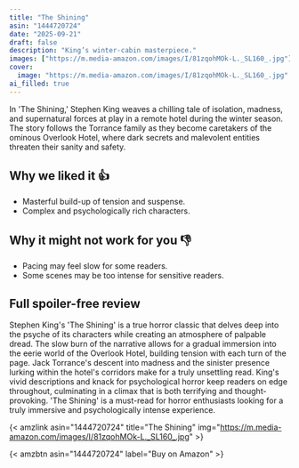 ```yaml
---
title: "The Shining"
asin: "1444720724"
date: "2025-09-21"
draft: false
description: "King’s winter-cabin masterpiece."
images: ["https://m.media-amazon.com/images/I/81zqohMOk-L._SL160_.jpg"]
cover:
  image: "https://m.media-amazon.com/images/I/81zqohMOk-L._SL160_.jpg"
ai_filled: true
---
```


In 'The Shining,' Stephen King weaves a chilling tale of isolation, madness, and
supernatural forces at play in a remote hotel during the winter season. The
story follows the Torrance family as they become caretakers of the ominous
Overlook Hotel, where dark secrets and malevolent entities threaten their sanity
and safety.

## Why we liked it 👍
- Masterful build-up of tension and suspense.
- Complex and psychologically rich characters.

## Why it might not work for you 👎
- Pacing may feel slow for some readers.
- Some scenes may be too intense for sensitive readers.

## Full spoiler-free review
Stephen King's 'The Shining' is a true horror classic that delves deep into the
psyche of its characters while creating an atmosphere of palpable dread. The
slow burn of the narrative allows for a gradual immersion into the eerie world
of the Overlook Hotel, building tension with each turn of the page. Jack
Torrance's descent into madness and the sinister presence lurking within the
hotel's corridors make for a truly unsettling read. King's vivid descriptions
and knack for psychological horror keep readers on edge throughout, culminating
in a climax that is both terrifying and thought-provoking. 'The Shining' is a
must-read for horror enthusiasts looking for a truly immersive and
psychologically intense experience.

{< amzlink asin="1444720724" title="The Shining" img="https://m.media-amazon.com/images/I/81zqohMOk-L._SL160_.jpg" >}

{< amzbtn asin="1444720724" label="Buy on Amazon" >}
